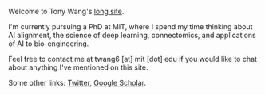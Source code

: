 Welcome to Tony Wang's [long site](https://www.gwern.net/About#long-site).

I'm currently pursuing a PhD at MIT,
where I spend my time thinking about
AI alignment,
the science of deep learning,
connectomics,
and applications of AI to bio-engineering.
<!--- Also thinking nascent thoughts about human-human alignment and coordination. -->

Feel free to contact me at
twang6 [at] mit [dot] edu
if you would like to chat about anything I've mentioned on this site.

Some other links:
[Twitter](https://twitter.com/5kovt),
[Google Scholar](https://scholar.google.com/citations?user=YWiob00AAAAJ).
